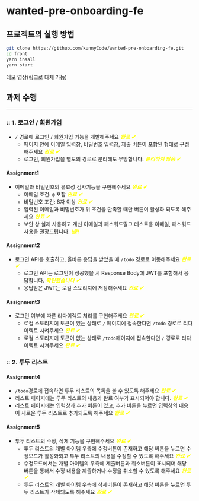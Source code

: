 # wanted-pre-onboarding-fe

## 프로젝트의 실행 방법

```bash
git clone https://github.com/kunnyCode/wanted-pre-onboarding-fe.git
cd front
yarn insall
yarn start
```

데모 영상(링크로 대체 가능)

## 과제 수행

---

### :: 1. 로그인 / 회원가입

- `/` 경로에 로그인 / 회원가입 기능을 개발해주세요 <span style="color:yellow">**_완료 ✔︎_**</span>
  - 페이지 안에 이메일 입력창, 비밀번호 입력창, 제출 버튼이 포함된 형태로 구성해주세요 <span style="color:yellow">**_완료 ✔︎_**</span>
  - 로그인, 회원가입을 별도의 경로로 분리해도 무방합니다. <span style="color:yellow">**_분리하지 않음 ✔︎_**</span>

#### Assignment1

- 이메일과 비밀번호의 유효성 검사기능을 구현해주세요 <span style="color:yellow">**_완료 ✔︎_**</span>
  - 이메일 조건: `@` 포함 <span style="color:yellow">**_완료 ✔︎_**</span>
  - 비밀번호 조건: 8자 이상 <span style="color:yellow">**_완료 ✔︎_**</span>
  - 입력된 이메일과 비밀번호가 위 조건을 만족할 때만 버튼이 활성화 되도록 해주세요 <span style="color:yellow">**_완료 ✔︎_**</span>
  - 보안 상 실제 사용하고 계신 이메일과 패스워드말고 테스트용 이메일, 패스워드 사용을 권장드립니다. <span style="color:yellow">**_넵!!_**</span>

#### Assignment2

- 로그인 API를 호출하고, 올바른 응답을 받았을 때 `/todo` 경로로 이동해주세요 <span style="color:yellow">**_완료 ✔︎_**</span>
  - 로그인 API는 로그인이 성공했을 시 Response Body에 JWT를 포함해서 응답합니다. <span style="color:yellow">**_확인했습니다 ✔︎_**</span>
  - 응답받은 JWT는 로컬 스토리지에 저장해주세요 <span style="color:yellow">**_완료 ✔︎_**</span>

#### Assignment3

- 로그인 여부에 따른 리다이렉트 처리를 구현해주세요 <span style="color:yellow">**_완료 ✔︎_**</span>
  - 로컬 스토리지에 토큰이 있는 상태로 `/` 페이지에 접속한다면 `/todo` 경로로 리다이렉트 시켜주세요 <span style="color:yellow">**_완료 ✔︎_**</span>
  - 로컬 스토리지에 토큰이 없는 상태로 `/todo`페이지에 접속한다면 `/` 경로로 리다이렉트 시켜주세요 <span style="color:yellow">**_완료 ✔︎_**</span>

### :: 2. 투두 리스트

#### Assignment4

- `/todo`경로에 접속하면 투두 리스트의 목록을 볼 수 있도록 해주세요 <span style="color:yellow">**_완료 ✔︎_**</span>
- 리스트 페이지에는 투두 리스트의 내용과 완료 여부가 표시되어야 합니다. <span style="color:yellow">**_완료 ✔︎_**</span>
- 리스트 페이지에는 입력창과 추가 버튼이 있고, 추가 버튼을 누르면 입력창의 내용이 새로운 투두 리스트로 추가되도록 해주세요 <span style="color:yellow">**_완료 ✔︎_**</span>

#### Assignment5

- 투두 리스트의 수정, 삭제 기능을 구현해주세요 <span style="color:yellow">**_완료 ✔︎_**</span>
  - 투두 리스트의 개별 아이템 우측에 수정버튼이 존재하고 해당 버튼을 누르면 수정모드가 활성화되고 투두 리스트의 내용을 수정할 수 있도록 해주세요 <span style="color:yellow">**_완료 ✔︎_**</span>
  - 수정모드에서는 개별 아이템의 우측에 제출버튼과 취소버튼이 표시되며 해당 버튼을 통해서 수정 내용을 제출하거나 수정을 취소할 수 있도록 해주세요 <span style="color:yellow">**_완료 ✔︎_**</span>
  - 투두 리스트의 개별 아이템 우측에 삭제버튼이 존재하고 해당 버튼을 누르면 투두 리스트가 삭제되도록 해주세요 <span style="color:yellow">**_완료 ✔︎_**</span>
